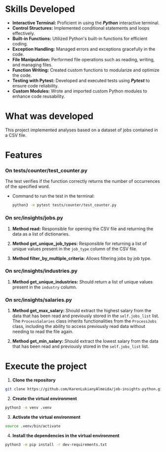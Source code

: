 
# Skills Developed

- __Interactive Terminal:__ Proficient in using the ***Python*** interactive terminal.
- __Control Structures:__ Implemented conditional statements and loops effectively.
- __Built-in Functions:__ Utilized Python's built-in functions for efficient coding.
- __Exception Handling:__ Managed errors and exceptions gracefully in the code.
- __File Manipulation:__ Performed file operations such as reading, writing, and managing files.
- __Function Writing:__ Created custom functions to modularize and optimize the code.
- __Testing with Pytest:__ Developed and executed tests using ***Pytest*** to ensure code reliability.
- __Custom Modules:__ Wrote and imported custom Python modules to enhance code reusability.
  
# What was developed

This project implemented analyses based on a dataset of jobs contained in a CSV file.

# Features

### On tests/counter/test_counter.py

The test verifies if the function correctly returns the number of occurrences of the specified word.

- Command to run the test in the terminal:

  ```bash
  python3 -m pytest tests/counter/test_counter.py
  ```

### On src/insights/jobs.py

1. __Method read:__ Responsible for opening the CSV file and returning the data as a list of dictionaries.
   
2. __Method get_unique_job_types:__ Responsible for returning a list of unique values present in the `job_type` column of the CSV file.
   
3. __Method filter_by_multiple_criteria:__ Allows filtering jobs by job type.

### On src/insights/industries.py

1. __Method get_unique_industries:__ Should return a list of unique values present in the `industry` column.

### On src/insights/salaries.py

1. __Method get_max_salary:__ Should extract the highest salary from the data that has been read and previously stored in the `self.jobs_list` list. The `ProcessSalaries` class inherits functionalities from the `ProcessJobs` class, including the ability to access previously read data without needing to read the file again.
   
2. __Method get_min_salary:__ Should extract the lowest salary from the data that has been read and previously stored in the `self.jobs_list` list.

# Execute the project

1. __Clone the repository__

```bash
git clone https://github.com/KarenLukianyAlmeida/job-insights-python.git
```

2. __Create the virtual environment__

```bash
python3 -m venv .venv
```

3. __Activate the virtual environment__

```bash
source .venv/bin/activate
```

4. __Install the dependencies in the virtual environment__
   
```bash
python3 -m pip install -r dev-requirements.txt
```
